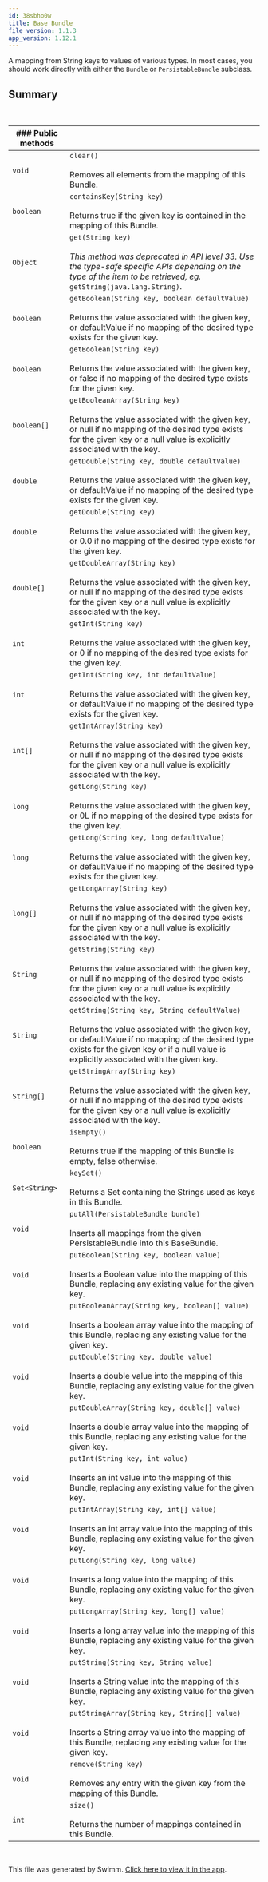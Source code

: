 ```yaml
---
id: 38sbho0w
title: Base Bundle
file_version: 1.1.3
app_version: 1.12.1
---
```


A mapping from String keys to values of various types. In most cases, you should work directly with either the `Bundle` or `PersistableBundle` subclass.

## Summary

<br/>

|### Public methods|                                                                                                                                                                                                                                               |
|------------------|-----------------------------------------------------------------------------------------------------------------------------------------------------------------------------------------------------------------------------------------------|
|`void`            |`clear()`<br><br>Removes all elements from the mapping of this Bundle.                                                                                                                                                                         |
|`boolean`         |`containsKey(String key)`<br><br>Returns true if the given key is contained in the mapping of this Bundle.                                                                                                                                     |
|`Object`          |`get(String key)`<br><br>_This method was deprecated in API level 33. Use the type-safe specific APIs depending on the type of the item to be retrieved, eg._ `getString(java.lang.String)`.                                                   |
|`boolean`         |`getBoolean(String key, boolean defaultValue)`<br><br>Returns the value associated with the given key, or defaultValue if no mapping of the desired type exists for the given key.                                                             |
|`boolean`         |`getBoolean(String key)`<br><br>Returns the value associated with the given key, or false if no mapping of the desired type exists for the given key.                                                                                          |
|`boolean[]`       |`getBooleanArray(String key)`<br><br>Returns the value associated with the given key, or null if no mapping of the desired type exists for the given key or a null value is explicitly associated with the key.                                |
|`double`          |`getDouble(String key, double defaultValue)`<br><br>Returns the value associated with the given key, or defaultValue if no mapping of the desired type exists for the given key.                                                               |
|`double`          |`getDouble(String key)`<br><br>Returns the value associated with the given key, or 0.0 if no mapping of the desired type exists for the given key.                                                                                             |
|`double[]`        |`getDoubleArray(String key)`<br><br>Returns the value associated with the given key, or null if no mapping of the desired type exists for the given key or a null value is explicitly associated with the key.                                 |
|`int`             |`getInt(String key)`<br><br>Returns the value associated with the given key, or 0 if no mapping of the desired type exists for the given key.                                                                                                  |
|`int`             |`getInt(String key, int defaultValue)`<br><br>Returns the value associated with the given key, or defaultValue if no mapping of the desired type exists for the given key.                                                                     |
|`int[]`           |`getIntArray(String key)`<br><br>Returns the value associated with the given key, or null if no mapping of the desired type exists for the given key or a null value is explicitly associated with the key.                                    |
|`long`            |`getLong(String key)`<br><br>Returns the value associated with the given key, or 0L if no mapping of the desired type exists for the given key.                                                                                                |
|`long`            |`getLong(String key, long defaultValue)`<br><br>Returns the value associated with the given key, or defaultValue if no mapping of the desired type exists for the given key.                                                                   |
|`long[]`          |`getLongArray(String key)`<br><br>Returns the value associated with the given key, or null if no mapping of the desired type exists for the given key or a null value is explicitly associated with the key.                                   |
|`String`          |`getString(String key)`<br><br>Returns the value associated with the given key, or null if no mapping of the desired type exists for the given key or a null value is explicitly associated with the key.                                      |
|`String`          |`getString(String key, String defaultValue)`<br><br>Returns the value associated with the given key, or defaultValue if no mapping of the desired type exists for the given key or if a null value is explicitly associated with the given key.|
|`String[]`        |`getStringArray(String key)`<br><br>Returns the value associated with the given key, or null if no mapping of the desired type exists for the given key or a null value is explicitly associated with the key.                                 |
|`boolean`         |`isEmpty()`<br><br>Returns true if the mapping of this Bundle is empty, false otherwise.                                                                                                                                                       |
|`Set<String>`     |`keySet()`<br><br>Returns a Set containing the Strings used as keys in this Bundle.                                                                                                                                                            |
|`void`            |`putAll(PersistableBundle bundle)`<br><br>Inserts all mappings from the given PersistableBundle into this BaseBundle.                                                                                                                          |
|`void`            |`putBoolean(String key, boolean value)`<br><br>Inserts a Boolean value into the mapping of this Bundle, replacing any existing value for the given key.                                                                                        |
|`void`            |`putBooleanArray(String key, boolean[] value)`<br><br>Inserts a boolean array value into the mapping of this Bundle, replacing any existing value for the given key.                                                                           |
|`void`            |`putDouble(String key, double value)`<br><br>Inserts a double value into the mapping of this Bundle, replacing any existing value for the given key.                                                                                           |
|`void`            |`putDoubleArray(String key, double[] value)`<br><br>Inserts a double array value into the mapping of this Bundle, replacing any existing value for the given key.                                                                              |
|`void`            |`putInt(String key, int value)`<br><br>Inserts an int value into the mapping of this Bundle, replacing any existing value for the given key.                                                                                                   |
|`void`            |`putIntArray(String key, int[] value)`<br><br>Inserts an int array value into the mapping of this Bundle, replacing any existing value for the given key.                                                                                      |
|`void`            |`putLong(String key, long value)`<br><br>Inserts a long value into the mapping of this Bundle, replacing any existing value for the given key.                                                                                                 |
|`void`            |`putLongArray(String key, long[] value)`<br><br>Inserts a long array value into the mapping of this Bundle, replacing any existing value for the given key.                                                                                    |
|`void`            |`putString(String key, String value)`<br><br>Inserts a String value into the mapping of this Bundle, replacing any existing value for the given key.                                                                                           |
|`void`            |`putStringArray(String key, String[] value)`<br><br>Inserts a String array value into the mapping of this Bundle, replacing any existing value for the given key.                                                                              |
|`void`            |`remove(String key)`<br><br>Removes any entry with the given key from the mapping of this Bundle.                                                                                                                                              |
|`int`             |`size()`<br><br>Returns the number of mappings contained in this Bundle.                                                                                                                                                                       |

<br/>

This file was generated by Swimm. [Click here to view it in the app](https://swimm-web-app.web.app/repos/Z2l0aHViJTNBJTNBQW5kcm9pZEFzeW5jJTNBJTNBdXNlcnRlc3Rpbmctc3dpbW0=/docs/38sbho0w).
